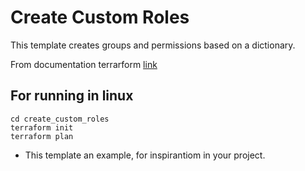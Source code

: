 # Create Custom Roles

This template creates groups and permissions based on a dictionary.

From documentation terrarform [link](https://registry.terraform.io/providers/hashicorp/google/latest/docs/resources/google_project_iam_custom_role)

## For running in linux

```
cd create_custom_roles
terraform init
terraform plan
```

* This template an example, for inspirantiom in your project.
